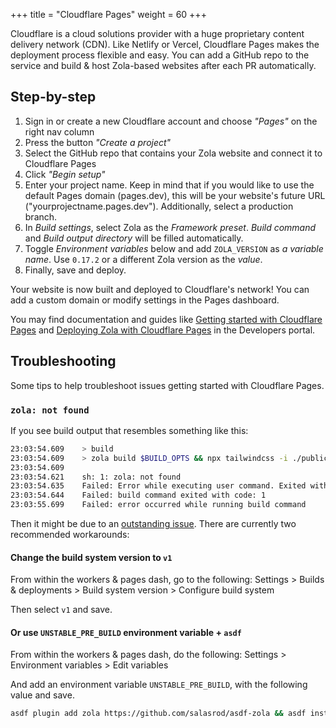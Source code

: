 +++
title = "Cloudflare Pages"
weight = 60
+++

Cloudflare is a cloud solutions provider with a huge proprietary content delivery network (CDN). Like Netlify or Vercel, Cloudflare Pages makes the deployment process flexible and easy. You can add a GitHub repo to the service and build & host Zola-based websites after each PR automatically.

## Step-by-step

1. Sign in or create a new Cloudflare account and choose _"Pages"_ on the right nav column
2. Press the button _"Create a project"_
3. Select the GitHub repo that contains your Zola website and connect it to Cloudflare Pages
4. Click _"Begin setup"_
5. Enter your project name. Keep in mind that if you would like to use the default Pages domain (pages.dev), this will be your website's future URL ("yourprojectname.pages.dev"). Additionally, select a production branch.
6. In _Build settings_, select Zola as the _Framework preset_. _Build command_ and _Build output directory_ will be filled automatically.
7. Toggle _Environment variables_ below and add `ZOLA_VERSION` as _a variable name_. Use `0.17.2` or a different Zola version as the _value_.
8. Finally, save and deploy.

Your website is now built and deployed to Cloudflare's network! You can add a custom domain or modify settings in the Pages dashboard.

You may find documentation and guides like [Getting started with Cloudflare Pages](https://developers.cloudflare.com/pages/getting-started) and
[Deploying Zola with Cloudflare Pages](https://developers.cloudflare.com/pages/how-to/deploy-a-zola-site#deploying-with-cloudflare-pages) in the Developers portal.

## Troubleshooting

Some tips to help troubleshoot issues getting started with Cloudflare Pages.

### `zola: not found`

If you see build output that resembles something like this:

```sh
23:03:54.609	> build
23:03:54.609	> zola build $BUILD_OPTS && npx tailwindcss -i ./public/input.css -o ./public/style.css -m
23:03:54.609
23:03:54.621	sh: 1: zola: not found
23:03:54.635	Failed: Error while executing user command. Exited with error code: 127
23:03:54.644	Failed: build command exited with code: 1
23:03:55.699	Failed: error occurred while running build command
```

Then it might be due to an [outstanding issue](https://github.com/cloudflare/pages-build-image/issues/3#issuecomment-1646873666). There are currently two recommended workarounds:

#### Change the **build system version** to `v1`

From within the workers & pages dash, go to the following:
<Your Project> Settings > Builds & deployments > Build system version > Configure build system

Then select `v1` and save.

#### Or use `UNSTABLE_PRE_BUILD` environment variable + `asdf`

From within the workers & pages dash, do the following:
<Your Project> Settings > Environment variables > Edit variables

And add an environment variable `UNSTABLE_PRE_BUILD`, with the following value and save.

```sh
asdf plugin add zola https://github.com/salasrod/asdf-zola && asdf install zola 0.17.2 && asdf global zola 0.17.2
```




